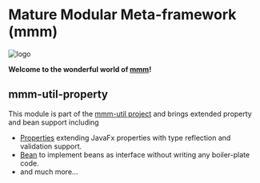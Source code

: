 # Mature Modular Meta-framework (mmm)

![logo](https://raw.github.com/m-m-m/mmm/master/src/site/resources/images/logo.png)

**Welcome to the wonderful world of [mmm](http://m-m-m.sourceforge.net/index.html)!**

## mmm-util-property

This module is part of the [mmm-util project](../) and brings extended property and bean support including
* [Properties](http://m-m-m.github.io/maven/apidocs/net/sf/mmm/util/property/api/package-summary.html#package.description) extending JavaFx properties with type reflection and validation support.
* [Bean](http://m-m-m.github.io/maven/apidocs/net/sf/mmm/util/bean/api/package-summary.html#package.description) to implement beans as interface without writing any boiler-plate code.
* and much more...

